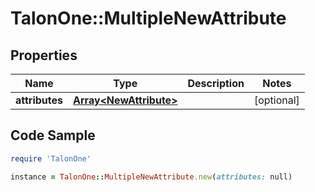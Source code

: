 # TalonOne::MultipleNewAttribute

## Properties

Name | Type | Description | Notes
------------ | ------------- | ------------- | -------------
**attributes** | [**Array&lt;NewAttribute&gt;**](NewAttribute.md) |  | [optional] 

## Code Sample

```ruby
require 'TalonOne'

instance = TalonOne::MultipleNewAttribute.new(attributes: null)
```



